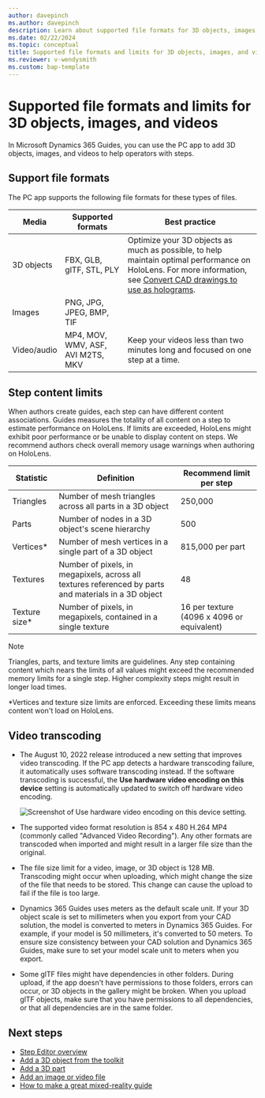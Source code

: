 ```yaml
---
author: davepinch
ms.author: davepinch
description: Learn about supported file formats for 3D objects, images, and videos in Microsoft Dynamics 365 Guides.
ms.date: 02/22/2024
ms.topic: conceptual
title: Supported file formats and limits for 3D objects, images, and videos
ms.reviewer: v-wendysmith
ms.custom: bap-template
---
```


# Supported file formats and limits for 3D objects, images, and videos

In Microsoft Dynamics 365 Guides, you can use the PC app to add 3D objects, images, and videos to help operators with steps.

## Support file formats

The PC app supports the following file formats for these types of files.

| Media | Supported formats | Best practice |
|-------|-------------------|---------------|
| 3D objects | FBX, GLB, glTF, STL, PLY | Optimize your 3D objects as much as possible, to help maintain optimal performance on HoloLens. For more information, see [Convert CAD drawings to use as holograms](author-convert-3D-models.md). |
| Images | PNG, JPG, JPEG, BMP, TIF | |
| Video/audio | MP4, MOV, WMV, ASF, AVI M2TS, MKV| Keep your videos less than two minutes long and focused on one step at a time. |

## Step content limits

When authors create guides, each step can have different content associations. Guides measures the totality of all content on a step to estimate performance on HoloLens. If limits are exceeded, HoloLens might exhibit poor performance or be unable to display content on steps. We recommend authors check overall memory usage warnings when authoring on HoloLens.

| **Statistic** | **Definition**  | **Recommend limit per step** |
| ------------- | --------------- | ---------------------------- |
| Triangles     | Number of mesh triangles across all parts in a 3D object | 250,000 |
| Parts         | Number of nodes in a 3D object's scene hierarchy | 500 |
| Vertices*      | Number of mesh vertices in a single part of a 3D object | 815,000 per part |
| Textures      | Number of pixels, in megapixels, across all textures referenced by parts and materials in a 3D object | 48  |
| Texture size*  | Number of pixels, in megapixels, contained in a single texture | 16 per texture (4096 x 4096 or equivalent) |

> [!NOTE]
> Triangles, parts, and texture limits are guidelines. Any step containing content which nears the limits of all values might exceed the recommended memory limits for a single step. Higher complexity steps might result in longer load times.
>
> *Vertices and texture size limits are enforced. Exceeding these limits means content won't load on HoloLens.

## Video transcoding

- The August 10, 2022 release introduced a new setting that improves video transcoding. If the PC app detects a hardware transcoding failure, it automatically uses software transcoding instead. If the software transcoding is successful, the **Use hardware video encoding on this device** setting is automatically updated to switch off hardware video encoding. 

     ![Screenshot of Use hardware video encoding on this device setting.](media/video-transcoding-setting.PNG "Screenshot of Use hardware video encoding on this device setting")

- The supported video format resolution is 854 x 480 H.264 MP4 (commonly called "Advanced Video Recording"). Any other formats are transcoded when imported and might result in a larger file size than the original.

- The file size limit for a video, image, or 3D object is 128 MB. Transcoding might occur when uploading, which might change the size of the file that needs to be stored. This change can cause the upload to fail if the file is too large.

- Dynamics 365 Guides uses meters as the default scale unit. If your 3D object scale is set to millimeters when you export from your CAD solution, the model is converted to meters in Dynamics 365 Guides. For example, if your model is 50 millimeters, it's converted to 50 meters. To ensure size consistency between your CAD solution and Dynamics 365 Guides, make sure to set your model scale unit to meters when you  export.  

- Some glTF files might have dependencies in other folders. During upload, if the app doesn't have permissions to those folders, errors can occur, or 3D objects in the gallery might be broken. When you upload glTF objects, make sure that you have permissions to all dependencies, or that all dependencies are in the same folder.

## Next steps

- [Step Editor overview](pc-app-step-editor-overview.md)
- [Add a 3D object from the toolkit](pc-app-add-3D-model.md)
- [Add a 3D part](pc-app-add-3D-part.md)
- [Add an image or video file](pc-app-add-media.md)
- [How to make a great mixed-reality guide](great-guide.md) 
